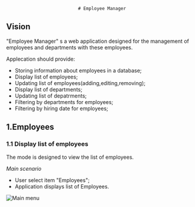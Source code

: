                                # Employee Manager

## Vision

"Employee Manager" s a web application designed for the management of employees and departments with these employees.

Applecation should provide:

- Storing information about employees in a database;
- Display list of employees;
- Updating list of employees(adding,editing,removing);
- Display list of departments;
- Updating list of depatrments;
- Filtering by departments for employees;
- Filtering by hiring date for employees;

## 1.Employees

### 1.1 Display list of employees

The mode is designed to view the list of employees.

*Main scenario*

- User select item "Employees";
- Application displays list of Employees.

![Main menu](/home/alex/WireframeSketcher/wireframing-tutorial)
